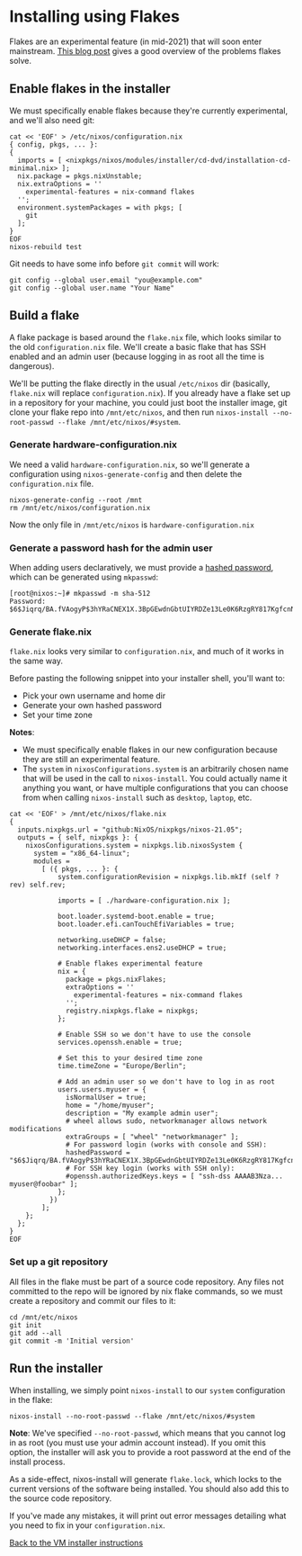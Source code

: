 Installing using Flakes
=======================

Flakes are an experimental feature (in mid-2021) that will soon enter mainstream. [This blog post](https://www.tweag.io/blog/2020-05-25-flakes/) gives a good overview of the problems flakes solve.



Enable flakes in the installer
------------------------------

We must specifically enable flakes because they're currently experimental, and we'll also need git:

```text
cat << 'EOF' > /etc/nixos/configuration.nix
{ config, pkgs, ... }:
{
  imports = [ <nixpkgs/nixos/modules/installer/cd-dvd/installation-cd-minimal.nix> ];
  nix.package = pkgs.nixUnstable;
  nix.extraOptions = ''
    experimental-features = nix-command flakes
  '';
  environment.systemPackages = with pkgs; [
    git
  ];
}
EOF
nixos-rebuild test
```

Git needs to have some info before `git commit` will work:

```text
git config --global user.email "you@example.com"
git config --global user.name "Your Name"
```



Build a flake
-------------

A flake package is based around the `flake.nix` file, which looks similar to the old `configuration.nix` file. We'll create a basic flake that has SSH enabled and an admin user (because logging in as root all the time is dangerous).

We'll be putting the flake directly in the usual `/etc/nixos` dir (basically, `flake.nix` will replace `configuration.nix`). If you already have a flake set up in a repository for your machine, you could just boot the installer image, git clone your flake repo into `/mnt/etc/nixos`, and then run `nixos-install --no-root-passwd --flake /mnt/etc/nixos/#system`.

### Generate hardware-configuration.nix

We need a valid `hardware-configuration.nix`, so we'll generate a configuration using `nixos-generate-config` and then delete the `configuration.nix` file.

```text
nixos-generate-config --root /mnt
rm /mnt/etc/nixos/configuration.nix
```

Now the only file in `/mnt/etc/nixos` is `hardware-configuration.nix`


### Generate a password hash for the admin user

When adding users declaratively, we must provide a [hashed password](https://nixos.org/manual/nixos/stable/options.html#opt-users.users._name_.initialHashedPassword), which can be generated using `mkpasswd`:

```text
[root@nixos:~]# mkpasswd -m sha-512
Password: 
$6$Jiqrq/BA.fVAogyP$3hYRaCNEX1X.3BpGEwdnGbtUIYRDZe13Le0K6RzgRY817KgfcnNCvyH6qy7pdhuYLD7ZMxu.HBOpakb9/iDqa.
```

### Generate flake.nix

`flake.nix` looks very similar to `configuration.nix`, and much of it works in the same way.

Before pasting the following snippet into your installer shell, you'll want to:
- Pick your own username and home dir
- Generate your own hashed password
- Set your time zone

**Notes**:
- We must specifically enable flakes in our new configuration because they are still an experimental feature.
- The `system` in `nixosConfigurations.system` is an arbitrarily chosen name that will be used in the call to `nixos-install`. You could actually name it anything you want, or have multiple configurations that you can choose from when calling `nixos-install` such as `desktop`, `laptop`, etc.

```text
cat << 'EOF' > /mnt/etc/nixos/flake.nix
{
  inputs.nixpkgs.url = "github:NixOS/nixpkgs/nixos-21.05";
  outputs = { self, nixpkgs }: {
    nixosConfigurations.system = nixpkgs.lib.nixosSystem {
      system = "x86_64-linux";
      modules =
        [ ({ pkgs, ... }: {
            system.configurationRevision = nixpkgs.lib.mkIf (self ? rev) self.rev;

            imports = [ ./hardware-configuration.nix ];

            boot.loader.systemd-boot.enable = true;
            boot.loader.efi.canTouchEfiVariables = true;

            networking.useDHCP = false;
            networking.interfaces.ens2.useDHCP = true;

            # Enable flakes experimental feature
            nix = {
              package = pkgs.nixFlakes;
              extraOptions = ''
                experimental-features = nix-command flakes
              '';
              registry.nixpkgs.flake = nixpkgs;
            };

            # Enable SSH so we don't have to use the console
            services.openssh.enable = true;

            # Set this to your desired time zone
            time.timeZone = "Europe/Berlin";

            # Add an admin user so we don't have to log in as root
            users.users.myuser = {
              isNormalUser = true;
              home = "/home/myuser";
              description = "My example admin user";
              # wheel allows sudo, networkmanager allows network modifications
              extraGroups = [ "wheel" "networkmanager" ];
              # For password login (works with console and SSH):
              hashedPassword = "$6$Jiqrq/BA.fVAogyP$3hYRaCNEX1X.3BpGEwdnGbtUIYRDZe13Le0K6RzgRY817KgfcnNCvyH6qy7pdhuYLD7ZMxu.HBOpakb9/iDqa.";
              # For SSH key login (works with SSH only):
              #openssh.authorizedKeys.keys = [ "ssh-dss AAAAB3Nza... myuser@foobar" ];
            };
          })
        ];
    };
  };
}
EOF
```

### Set up a git repository

All files in the flake must be part of a source code repository. Any files not committed to the repo will be ignored by nix flake commands, so we must create a repository and commit our files to it:

```text
cd /mnt/etc/nixos
git init
git add --all
git commit -m 'Initial version'
```



Run the installer
-----------------

When installing, we simply point `nixos-install` to our `system` configuration in the flake:

```text
nixos-install --no-root-passwd --flake /mnt/etc/nixos/#system
```

**Note**: We've specified `--no-root-passwd`, which means that you cannot log in as root (you must use your admin account instead). If you omit this option, the installer will ask you to provide a root password at the end of the install process.

As a side-effect, nixos-install will generate `flake.lock`, which locks to the current versions of the software being installed. You should also add this to the source code repository.

If you've made any mistakes, it will print out error messages detailing what you need to fix in your `configuration.nix`.

[Back to the VM installer instructions](installing-vm.md#configure-and-install)
